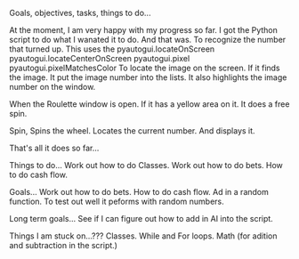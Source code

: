 Goals, objectives, tasks, things to do...

At the moment, I am very happy with my progress so far.
I got the Python script to do what I wanated it to do.
And that was.
To recognize the number that turned up.
This uses the 
pyautogui.locateOnScreen
pyautogui.locateCenterOnScreen
pyautogui.pixel
pyautogui.pixelMatchesColor
To locate the image on the screen.
If it finds the image.
It put the image number into the lists.
It also highlights the image number on the window.

When the Roulette window is open.
If it has a yellow area on it.
It does a free spin.

Spin, Spins the wheel.
Locates the current number.
And displays it.

That's all it does so far...

Things to do...
Work out how to do Classes.
Work out how to do bets.
How to do cash flow.

Goals...
Work out how to do bets.
How to do cash flow.
Ad in a random function.
To test out well it peforms with random numbers.

Long term goals...
See if I can figure out how to add in AI into the script.

Things I am stuck on...???
Classes.
While and For loops.
Math
(for adition and subtraction in the script.)
